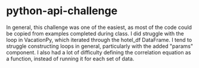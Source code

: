 # python-api-challenge

In general, this challenge was one of the easiest, as most of the code could be copied from examples completed during class. I did struggle with the loop in VacationPy, which iterated through the hotel_df DataFrame. I tend to struggle constructing loops in general, particularly with the added "params" component. I also had a lot of difficulty defining the correlation equation as a function, instead of running it for each set of data. 